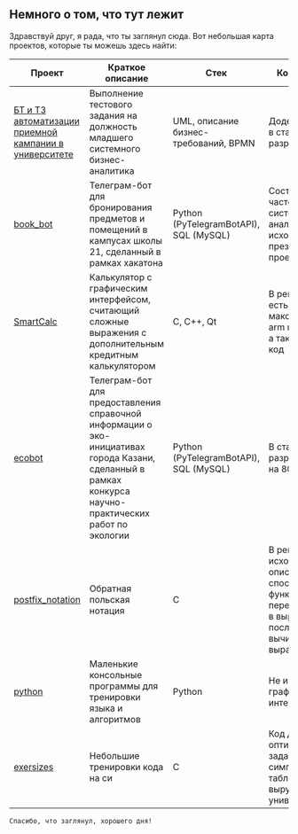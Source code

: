 ## Немного о том, что тут лежит

Здравствуй друг, я рада, что ты заглянул сюда. Вот небольшая карта проектов, которые ты можешь здесь найти:

Проект | Краткое описание | Стек | Комментарий
--------|-----------------|------|-------
[БТ и ТЗ автоматизации приемной кампании в университете](https://docs.google.com/document/d/1n0q5tCEZTFCRScXJuhAH6fFPZNBbA8LFSRNVDb-fDfc/edit?usp=sharing) | Выполнение тестового задания на должность младшего системного бизнес-аналитика | UML, описание бизнес-требований, BPMN | Доделано БТ, ТЗ в стадии разработки
[book_bot](https://github.com/cofffecup/book_bot) | Телеграм-бот для бронирования предметов и помещений в кампусах школы 21, сделанный в рамках хакатона | Python (PyTelegramBotAPI), SQL (MySQL) | Состоит из 3х частей: системного анализа, исходного кода и презентации проекта
[SmartCalc](https://github.com/cofffecup/SmartCalc) | Калькулятор с графическим интерфейсом, считающий сложные выражения с дополнительным кредитным калькулятором | C, C++, Qt | В репозитории есть сборки для маков на amd и arm процессорах, а также исходный код
[ecobot](https://github.com/cofffecup/ecobot) | Телеграм-бот для предоставления справочной информации о эко-инициативах города Казани, сделанный в рамках конкурса научно-практических работ по экологии | Python (PyTelegramBotAPI), SQL (MySQL) | В стадии разработки, готов на 80%. 
[postfix_notation](https://github.com/cofffecup/postfix_notation) | Обратная польская нотация | C | В репозитории исходный код и описание способа вызова функции перевода строки в выражения и последующего вычисления этого выражения
[python](https://github.com/cofffecup/python) | Маленькие консольные программы для тренировки языка и алгоритмов | Python | Не имеют графического интерфейса
[exersizes](https://github.com/cofffecup/exersizes) | Небольшие тренировки кода на си | С | Код для решения оптимизационных задач с помощью симплексных таблиц не раз выручал меня в универе ;)

`Спасибо, что заглянул, хорошего дня!`
